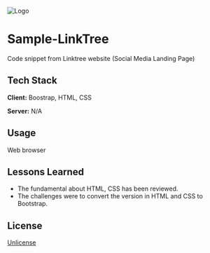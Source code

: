 ![Logo](https://edge.website.production.linktr.ee/icons/icon-48x48.png)


# Sample-LinkTree

Code snippet from Linktree website (Social Media Landing Page)

## Tech Stack

**Client:** Boostrap, HTML, CSS

**Server:** N/A


## Usage

Web browser


## Lessons Learned

- The fundamental about HTML, CSS has been reviewed.
- The challenges were to convert the version in HTML and CSS to Bootstrap.


## License

[Unlicense](https://unlicense.org/)

